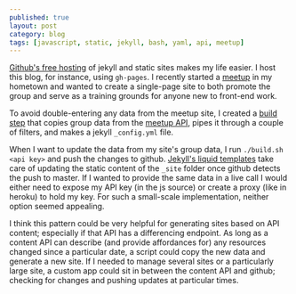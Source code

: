 ```yaml
---
published: true
layout: post
category: blog
tags: [javascript, static, jekyll, bash, yaml, api, meetup]
---
```


[Github's free hosting](https://pages.github.com/) of jekyll and static sites makes my life easier.
I host this blog, for instance, using `gh-pages`.  I recently started a [meetup](http://www.meetup.com/)
in my hometown and wanted to create a single-page site to both promote the group and serve as a training grounds for
anyone new to front-end work.

To avoid double-entering any data from the meetup site, I created a
[build step](https://github.com/StorrsWebDevelopment/storrswebdevelopment.github.com/blob/master/build.sh)
that copies group data from the [meetup API](http://www.meetup.com/meetup_api/apps/),
pipes it through a couple of filters, and makes a jekyll `_config.yml` file.

When I want to update the data from my site's group data, I run `./build.sh <api key>` and push the changes
to github.  [Jekyll's liquid templates](http://jekyllrb.com/docs/templates/) take care of updating the static
content of the `_site` folder once github detects the push to master.  If I wanted to provide the same
data in a live call I would either need to expose my API key (in the js source) or create a proxy (like in heroku)
to hold my key.  For such a small-scale implementation, neither option seemed appealing.

I think this pattern could be very helpful for generating sites based on API content; especially
if that API has a differencing endpoint.  As long as a content API can describe (and provide affordances for)
any resources changed since a particular date, a script could copy the new data and generate a new site.  If
I needed to manage several sites or a particularly large site, a custom app could sit in between the content
API and github; checking for changes and pushing updates at particular times.
